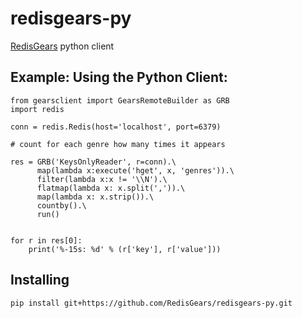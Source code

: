 # redisgears-py
[RedisGears](http://redisgears.io) python client

## Example: Using the Python Client:
```
from gearsclient import GearsRemoteBuilder as GRB
import redis

conn = redis.Redis(host='localhost', port=6379)

# count for each genre how many times it appears

res = GRB('KeysOnlyReader', r=conn).\
	  map(lambda x:execute('hget', x, 'genres')).\
	  filter(lambda x:x != '\\N').\
	  flatmap(lambda x: x.split(',')).\
	  map(lambda x: x.strip()).\
	  countby().\
	  run()


for r in res[0]:
	print('%-15s: %d' % (r['key'], r['value']))
```

## Installing
```
pip install git+https://github.com/RedisGears/redisgears-py.git
```